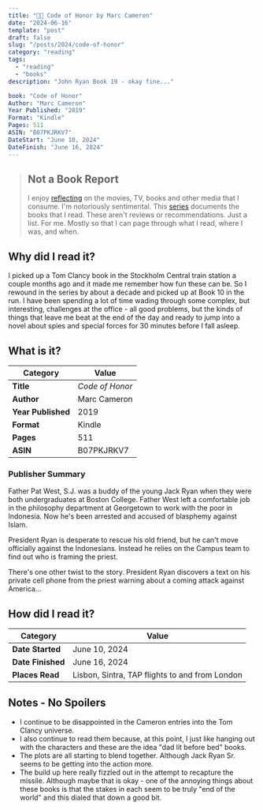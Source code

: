 ```yaml
---
title: "💾🌊 Code of Honor by Marc Cameron"
date: "2024-06-16"
template: "post"
draft: false
slug: "/posts/2024/code-of-honor"
category: "reading"
tags:
  - "reading"
  - "books"
description: "John Ryan Book 19 - okay fine..."

book: "Code of Honor"
Author: "Marc Cameron"
Year Published: "2019"
Format: "Kindle"
Pages: 511
ASIN: "B07PKJRKV7"
DateStart: "June 10, 2024"
DateFinish: "June 16, 2024"
---
```


> ## Not a Book Report
> I enjoy [reflecting](https://blog.samrhea.com/posts/2019/analyze-media-habits) on the movies, TV, books and other media that I consume. I'm notoriously sentimental. This [series](https://blog.samrhea.com/category/reading) documents the books that I read. These aren't reviews or recommendations. Just a list. For me. Mostly so that I can page through what I read, where I was, and when.

## Why did I read it?
I picked up a Tom Clancy book in the Stockholm Central train station a couple months ago and it made me remember how fun these can be. So I rewound in the series by about a decade and picked up at Book 10 in the run. I have been spending a lot of time wading through some complex, but interesting, challenges at the office - all good problems, but the kinds of things that leave me beat at the end of the day and ready to jump into a novel about spies and special forces for 30 minutes before I fall asleep.

## What is it?
|Category|Value|
|---|---|
|**Title**|*Code of Honor*|
|**Author**|Marc Cameron|
|**Year Published**|2019|
|**Format**|Kindle|
|**Pages**|511|
|**ASIN**|B07PKJRKV7|

### Publisher Summary

Father Pat West, S.J. was a buddy of the young Jack Ryan when they were both undergraduates at Boston College. Father West left a comfortable job in the philosophy department at Georgetown to work with the poor in Indonesia. Now he's been arrested and accused of blasphemy against Islam.

President Ryan is desperate to rescue his old friend, but he can't move officially against the Indonesians. Instead he relies on the Campus team to find out who is framing the priest.

There's one other twist to the story. President Ryan discovers a text on his private cell phone from the priest warning about a coming attack against America...

## How did I read it?
|Category|Value|
|---|---|
|**Date Started**|June 10, 2024|
|**Date Finished**|June 16, 2024|
|**Places Read**|Lisbon, Sintra, TAP flights to and from London|

## Notes - No Spoilers
* I continue to be disappointed in the Cameron entries into the Tom Clancy universe.
* I also continue to read them because, at this point, I just like hanging out with the characters and these are the idea "dad lit before bed" books.
* The plots are all starting to blend together. Although Jack Ryan Sr. seems to be getting into the action more.
* The build up here really fizzled out in the attempt to recapture the missile. Although maybe that is okay - one of the annoying things about these books is that the stakes in each seem to be truly "end of the world" and this dialed that down a good bit.